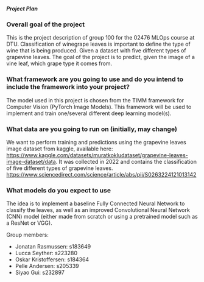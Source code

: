 ##### Project Plan

### Overall goal of the project
This is the project description of group 100 for the 02476 MLOps course at DTU. Classification of winegrape leaves is important to define the type of wine that is being produced. Given a dataset with five different types of grapevine leaves. The goal of the project is to predict, given the image of a vine leaf, which grape type it comes from.

### What framework are you going to use and do you intend to include the framework into your project?
The model used in this project is chosen from the TIMM framework for Computer Vision (PyTorch Image Models). This framework will be used to implement and train one/several different deep learning model(s).

### What data are you going to run on (initially, may change)
We want to perform training and predictions using the grapevine leaves image dataset from kaggle, available here: https://www.kaggle.com/datasets/muratkokludataset/grapevine-leaves-image-dataset/data. It was collected in 2022 and contains the classification of five different types of grapevine leaves. https://www.sciencedirect.com/science/article/abs/pii/S0263224121013142

### What models do you expect to use
The idea is to implement a baseline Fully Connected Neural Network to classify the leaves, as well as an improved Convolutional Neural Network (CNN) model (either made from scratch or using a pretrained model such as a ResNet or VGG).

Group members:
- Jonatan Rasmussen: s183649
- Lucca Seyther: s223280
- Oskar Kristoffersen: s184364
- Pelle Andersen: s205339
- Siyao Gui: s232897